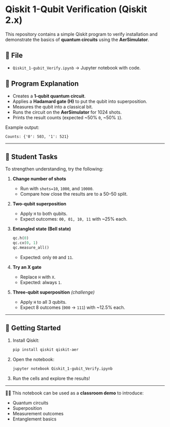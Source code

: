 # Qiskit 1-Qubit Verification (Qiskit 2.x)

This repository contains a simple Qiskit program to verify installation and demonstrate the basics of **quantum circuits** using the **AerSimulator**.

## 📂 File
- `Qiskit_1-gubit_Verify.ipynb` → Jupyter notebook with code.

## 📝 Program Explanation
- Creates a **1-qubit quantum circuit**.  
- Applies a **Hadamard gate (H)** to put the qubit into superposition.  
- Measures the qubit into a classical bit.  
- Runs the circuit on the **AerSimulator** for 1024 shots.  
- Prints the result counts (expected ~50% `0`, ~50% `1`).  

Example output:
```
Counts: {'0': 503, '1': 521}
```

---

## 🎯 Student Tasks
To strengthen understanding, try the following:

1. **Change number of shots**  
   - Run with `shots=10`, `1000`, and `10000`.  
   - Compare how close the results are to a 50–50 split.

2. **Two-qubit superposition**  
   - Apply `H` to both qubits.  
   - Expect outcomes: `00, 01, 10, 11` with ~25% each.

3. **Entangled state (Bell state)**  
   ```python
   qc.h(0)
   qc.cx(0, 1)
   qc.measure_all()
   ```
   - Expected: only `00` and `11`.

4. **Try an X gate**  
   - Replace `H` with `X`.  
   - Expected: always `1`.

5. **Three-qubit superposition** *(challenge)*  
   - Apply `H` to all 3 qubits.  
   - Expect 8 outcomes (`000` → `111`) with ~12.5% each.

---

## 🚀 Getting Started
1. Install Qiskit:
   ```bash
   pip install qiskit qiskit-aer
   ```
2. Open the notebook:
   ```bash
   jupyter notebook Qiskit_1-gubit_Verify.ipynb
   ```
3. Run the cells and explore the results!

---

👨‍🏫 This notebook can be used as a **classroom demo** to introduce:  
- Quantum circuits  
- Superposition  
- Measurement outcomes  
- Entanglement basics
